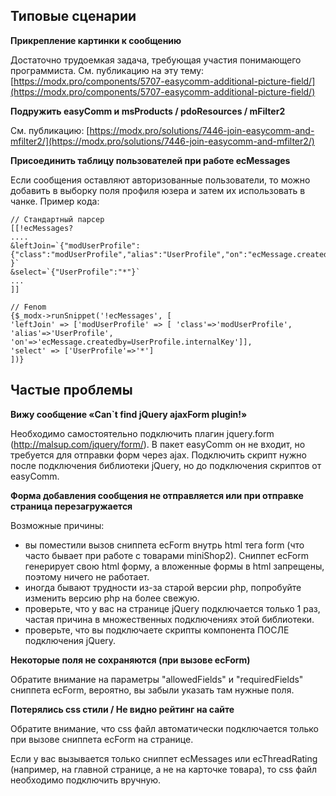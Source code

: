 ## Типовые сценарии

**Прикрепление картинки к сообщению**

Достаточно трудоемкая задача, требующая участия понимающего программиста.
См. публикацию на эту тему: [https://modx.pro/components/5707-easycomm-additional-picture-field/](https://modx.pro/components/5707-easycomm-additional-picture-field/)

**Подружить easyComm и msProducts / pdoResources / mFilter2**

См. публикацию: [https://modx.pro/solutions/7446-join-easycomm-and-mfilter2/](https://modx.pro/solutions/7446-join-easycomm-and-mfilter2/)

**Присоединить таблицу пользователей при работе ecMessages**

Если сообщения оставляют авторизованные пользователи, то можно добавить в выборку поля профиля юзера и затем их использовать в чанке.
Пример кода:

```
// Стандартный парсер
[[!ecMessages?
....
&leftJoin=`{"modUserProfile":{"class":"modUserProfile","alias":"UserProfile","on":"ecMessage.createdby=UserProfile.internalKey"} }`
&select=`{"UserProfile":"*"}`
...
]]

// Fenom
{$_modx->runSnippet('!ecMessages', [
'leftJoin' => ['modUserProfile' => [ 'class'=>'modUserProfile', 'alias'=>'UserProfile', 'on'=>'ecMessage.createdby=UserProfile.internalKey']],
'select' => ['UserProfile'=>'*']
])}
```

## Частые проблемы

**Вижу сообщение &laquo;Can`t find jQuery ajaxForm plugin!&raquo;**

Необходимо самостоятельно подключить плагин jquery.form (http://malsup.com/jquery/form/). В пакет easyComm он не входит, но требуется для отправки форм через ajax. Подключить скрипт нужно после подключения библиотеки jQuery, но до подключения скриптов от easyComm.

**Форма добавления сообщения не отправляется или при отправке страница перезагружается**

Возможные причины:
* вы поместили вызов сниппета ecForm внутрь html тега form (что часто бывает при работе с товарами miniShop2). Сниппет ecForm генерирует свою html форму, а вложенные формы в html запрещены, поэтому ничего не работает.
* иногда бывают трудности из-за старой версии php, попробуйте изменить версию php на более свежую.
* проверьте, что у вас на странице jQuery подключается только 1 раз, частая причина в множественных подключениях этой библиотеки.
* проверьте, что вы подключаете скрипты компонента ПОСЛЕ подключения jQuery.

**Некоторые поля не сохраняются (при вызове ecForm)**

Обратите внимание на параметры "allowedFields" и "requiredFields" сниппета ecForm, вероятно, вы забыли указать там нужные поля.

**Потерялись css стили / Не видно рейтинг на сайте**

Обратите внимание, что css файл автоматически подключается только при вызове сниппета ecForm на странице. 

Если у вас вызывается только сниппет ecMessages или ecThreadRating (например, на главной странице, а не на карточке товара), то css файл необходимо подключить вручную.